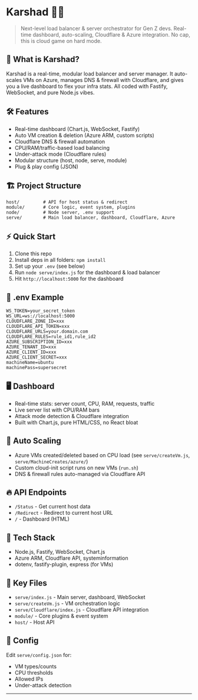 
# Karshad 🧠🔥

> Next-level load balancer & server orchestrator for Gen Z devs. Real-time dashboard, auto-scaling, Cloudflare & Azure integration. No cap, this is cloud game on hard mode. 

## 🚀 What is Karshad?

Karshad is a real-time, modular load balancer and server manager. It auto-scales VMs on Azure, manages DNS & firewall with Cloudflare, and gives you a live dashboard to flex your infra stats. All coded with Fastify, WebSocket, and pure Node.js vibes.

## 🛠️ Features

- Real-time dashboard (Chart.js, WebSocket, Fastify)
- Auto VM creation & deletion (Azure ARM, custom scripts)
- Cloudflare DNS & firewall automation
- CPU/RAM/traffic-based load balancing
- Under-attack mode (Cloudflare rules)
- Modular structure (host, node, serve, module)
- Plug & play config (JSON)

## 🏗️ Project Structure

```
host/         # API for host status & redirect
module/       # Core logic, event system, plugins
node/         # Node server, .env support
serve/        # Main load balancer, dashboard, Cloudflare, Azure
```

## ⚡ Quick Start

1. Clone this repo
2. Install deps in all folders: `npm install`
3. Set up your `.env` (see below)
4. Run `node serve/index.js` for the dashboard & load balancer
5. Hit `http://localhost:5000` for the dashboard

## 🧩 .env Example

```
WS_TOKEN=your_secret_token
WS_URL=ws://localhost:5000
CLOUDFLARE_ZONE_ID=xxx
CLOUDFLARE_API_TOKEN=xxx
CLOUDFLARE_URLS=your.domain.com
CLOUDFLARE_RULES=rule_id1,rule_id2
AZURE_SUBSCRIPTION_ID=xxx
AZURE_TENANT_ID=xxx
AZURE_CLIENT_ID=xxx
AZURE_CLIENT_SECRET=xxx
machineName=ubuntu
machinePass=supersecret
```

## 🖥️ Dashboard

- Real-time stats: server count, CPU, RAM, requests, traffic
- Live server list with CPU/RAM bars
- Attack mode detection & Cloudflare integration
- Built with Chart.js, pure HTML/CSS, no React bloat

## 🤖 Auto Scaling

- Azure VMs created/deleted based on CPU load (see `serve/createVm.js`, `serve/MachineCreates/azure/`)
- Custom cloud-init script runs on new VMs (`run.sh`)
- DNS & firewall rules auto-managed via Cloudflare API

## 🔥 API Endpoints

- `/Status` - Get current host data
- `/Redirect` - Redirect to current host URL
- `/` - Dashboard (HTML)

## 🧠 Tech Stack

- Node.js, Fastify, WebSocket, Chart.js
- Azure ARM, Cloudflare API, systeminformation
- dotenv, fastify-plugin, express (for VMs)

## 📁 Key Files

- `serve/index.js` - Main server, dashboard, WebSocket
- `serve/createVm.js` - VM orchestration logic
- `serve/Cloudflare/index.js` - Cloudflare API integration
- `module/` - Core plugins & event system
- `host/` - Host API

## 📝 Config

Edit `serve/config.json` for:
- VM types/counts
- CPU thresholds
- Allowed IPs
- Under-attack detection
---
